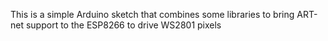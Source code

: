This is a simple Arduino sketch that combines some libraries to bring ART-net support to the ESP8266 to drive WS2801 pixels

